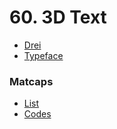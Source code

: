 # 60. 3D Text

- [Drei](https://github.com/pmndrs/drei)
- [Typeface](http://gero3.github.io/facetype.js/)

### Matcaps

- [List](https://github.com/emmelleppi/matcaps)
- [Codes](https://github.com/nidorx/matcaps/blob/master/PAGE-17.md#7b5254_e9dcc7_b19986_c8ac91)
